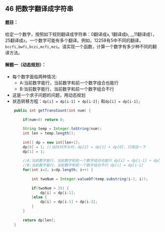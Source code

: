 ## 46 把数字翻译成字符串

#### 题目：

给定一个数字，按照如下规则翻译成字符串：0翻译成`a`, 1翻译成`b`, ,,,11翻译成`l`，25翻译成`z`。一个数字可能有多个翻译。例如，12258有5中不同的翻译，`bccfi,bwfi,bczi,mcfi,mzi`。请实现一个函数，计算一个数字有多少种不同的翻译方法。

#### 解题一（动态规划）：

- 每个数字面临两种情况:
  - A:当前数字能行，当前数字和前一个数字组合也能行
  - B:当前数字能行，当前数字和前一个数字组合不行
- 这是一个求子问题的问题，用动态规划
- 状态转移方程：`dp[i] = dp[i-1] + dp[i-2];` 和`dp[i] = dp[i-1];`



```java
	public int getTransCount(int num) {
		
		if(num<0) return 0;
		
		String temp = Integer.toString(num);
		int len = temp.length();
		
		int[] dp = new int[len+1];
		dp[0] = 1; //当26时开头时，dp[2] = dp[1] + dp[0]，只用这一下
		dp[1] = 1;
		
		//A:当前数字能行，当前数字和前一个数字组合也能行 dp[i] = dp[i-1] + dp[i-2]
		//B:当前数字能行，当前数字和前一个数字组合不行 dp[i] = dp[i-1]
		for(int i=2; i<dp.length; i++) {
			
			int twoNum = Integer.valueOf(temp.substring(i-2, i));
			
			if(twoNum > 25) {	
				dp[i] = dp[i-1];
			}else {
				dp[i] = dp[i-1] + dp[i-2];
			}	
		}
		
		return dp[len];
	}
```



